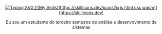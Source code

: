 <p align="center">
  <a href="https://git.io/typing-svg">
    <img src="https://readme-typing-svg.demolab.com?font=Fira+Code&weight=600&size=25&pause=1000&color=ffffff&random=false&width=435&height=40&lines=Ol%C3%A1%2C+eu+sou+Jardel+Queiroz!+"%E2%98%95%F0%9F%92%BB%F0%9F%8C%9" alt="Typing SVG">
    [![My Skills](https://skillicons.dev/icons?i=js,html,css,wasm)](https://skillicons.dev)
  </a>
</p>

<div align = "center">
  Eu sou um estudante do terceiro semestre de análise e desenvovimento de sistemas 
</div>
